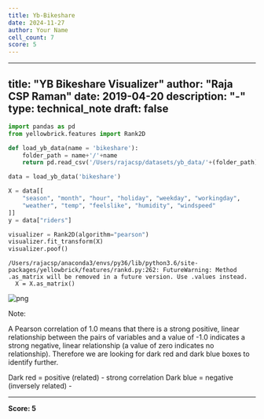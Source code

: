 ```yaml
---
title: Yb-Bikeshare
date: 2024-11-27
author: Your Name
cell_count: 7
score: 5
---
```


---
title: "YB Bikeshare Visualizer"
author: "Raja CSP Raman"
date: 2019-04-20
description: "-"
type: technical_note
draft: false
---

```python
import pandas as pd
from yellowbrick.features import Rank2D
```


```python
def load_yb_data(name = 'bikeshare'):
    folder_path = name+'/'+name
    return pd.read_csv('/Users/rajacsp/datasets/yb_data/'+(folder_path)+'.csv')
```


```python
data = load_yb_data('bikeshare')
```


```python
X = data[[
    "season", "month", "hour", "holiday", "weekday", "workingday",
    "weather", "temp", "feelslike", "humidity", "windspeed"
]]
y = data["riders"]
```


```python
visualizer = Rank2D(algorithm="pearson")
visualizer.fit_transform(X)
visualizer.poof()
```

    /Users/rajacsp/anaconda3/envs/py36/lib/python3.6/site-packages/yellowbrick/features/rankd.py:262: FutureWarning: Method .as_matrix will be removed in a future version. Use .values instead.
      X = X.as_matrix()



    
![png](/mlnotes/images/yb-bikeshare_5_1.png)
    


Note:

A Pearson correlation of 1.0 means that there is a strong positive, 
linear relationship between the pairs of variables and a value of -1.0 indicates a strong negative, 
linear relationship (a value of zero indicates no relationship). 
Therefore we are looking for dark red and dark blue boxes to identify further.

Dark red = positive (related) - strong correlation
Dark blue = negative (inversely related) - 


---
**Score: 5**